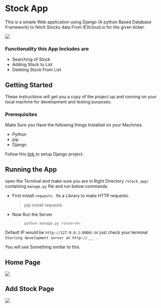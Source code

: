 # Stock App
This is a simple Web application using Django (A python Based Database Framework) to fetch Stocks data From IEXcloud.io for the given ticker.

<p align="left">
  <img  src="https://user-images.githubusercontent.com/19578447/66756955-b46dd200-eeb8-11e9-8129-697417ba9d71.gif">
</p>


### Functionality this App Includes are
- Searching of Stock
- Adding Stock to List
- Deleting Stock From List

## Getting Started
These instructions will get you a copy of the project up and running on your local machine for development and testing purposes.

### Prerequisites
Make Sure you Have the following things Installed on your Machines.

- Python
- pip
- Django

Follow this [ link ](https://realpython.com/django-setup/) to setup Django project.

## Running the App
open the Terminal and make sure you are in Right Directory `/Stock_app/` containing `manage.py` file and run below commands.
- First install ` requests ` . Its a Library to make HTTP requests. 
  > pip install requests
  
- Now Run the Server
  > `python manage.py runserver`
  
Default IP would be `http://127.0.0.1:8000/` or just check your terminal `Starting development server at http://___ `.
  
You will see Something similar to this.
  
## Home Page
<p align="left">
  <img  src="https://user-images.githubusercontent.com/19578447/66756383-8471ff00-eeb7-11e9-899d-03109297bb8f.jpg">
</p>


## Add Stock Page

<p align="left">
  <img  src="https://user-images.githubusercontent.com/19578447/66756398-8c31a380-eeb7-11e9-8af4-2c5c1695a797.jpg">
</p>

